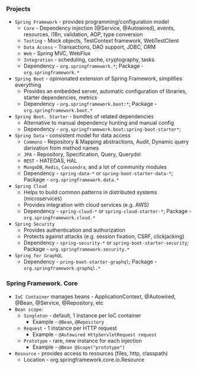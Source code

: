 ### Projects
* `Spring Framework` - provides programming/configuration model 
    * `Core` - Dependency injection (@Service, @Autowired), events, resources, i18n, validation, AOP, type conversion
    * `Testing`  - Mock objects, TestContext framework, WebTestClient
    * `Data Access` - Transactions, DAO support, JDBC, ORM
    * `Web` - Spring MVC, WebFlux 
    * `Integration` - scheduling, cache, cryptography, tasks
    * Dependency - `org.springframework.*`; Package - `org.springframework.*`
* `Spring Boot` - opinionated extension of Spring Framework, simplifies everything
    * Provides an embedded server, automatic configuration of libraries, starter dependencies, metrics
    * Dependency - `org.springframework.boot:*`; Package - `org.springframework.boot.*`
* `Spring Boot. Starter` - bundles of related dependencies
    * Alternative to manual dependency hunting and manual config
    * Dependency - `org.springframework.boot:spring-boot-starter*`;
* `Spring Data` - consistent model for data access
    * `Commons` - Repository & Mapping abstractions, Audit, Dynamic query derivation from method names
    * `JPA` - Repository, Specification, Query, Querydsl
    * `REST` - HATEOAS, HAL
    * `MongoDB`, `Redis`, `Cassandra`, and a lot of community modules
    * Dependency - `spring-data-*` or `spring-boot-starter-data-*`; Package - `org.springframework.data.*`
* `Spring Cloud`
    * Helps to build common patterns in distributed systems (microservices)
    * Provides integration with cloud services (e.g. AWS)
    * Dependency - `spring-cloud-*` or `spring-cloud-starter-*`; Package - `org.springframework.cloud.*`
* `Spring Security`
    * Provides authentication and authorization
    * Protects against attacks (e.g. session fixation, CSRF, clickjacking)
    * Dependency - `spring-security-*` or `spring-boot-starter-security`; Package - `org.springframework.security.*`
* `Spring for GraphQL`
    * Dependency - `pring-boot-starter-graphql`; Package - `org.springframework.graphql.*`

### Spring Framework. Core
* `IoC Container` manages beans - ApplicationContext, @Autowired, @Bean, @Service, @Repository, etc
* `Bean scope`:
    * `Singleton` - default, 1 instance per IoC container
        * Example - `@Bean`, `@Repository`
    * `Request` - 1 instance per HTTP request
        * Example - `@Autowired HttpServletRequest request`
    * `Prototype` - rare, new instance for each injection
        * Example - `@Bean @Scope("prototype")`
* `Resource` - provides access to resources (files, http, classpath)
    * Location - org.springframework.core.io.Resource
